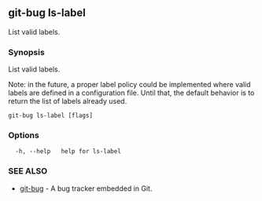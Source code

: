 ## git-bug ls-label

List valid labels.

### Synopsis

List valid labels.

Note: in the future, a proper label policy could be implemented where valid labels are defined in a configuration file. Until that, the default behavior is to return the list of labels already used.

```
git-bug ls-label [flags]
```

### Options

```
  -h, --help   help for ls-label
```

### SEE ALSO

* [git-bug](git-bug.md)	 - A bug tracker embedded in Git.

